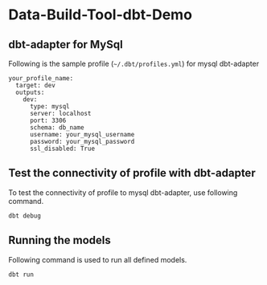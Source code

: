 # Data-Build-Tool-dbt-Demo

## dbt-adapter for MySql 
Following is the sample profile (`~/.dbt/profiles.yml`) for mysql dbt-adapter
```
your_profile_name:
  target: dev
  outputs:
    dev:
      type: mysql
      server: localhost
      port: 3306
      schema: db_name
      username: your_mysql_username
      password: your_mysql_password
      ssl_disabled: True
```

## Test the connectivity of profile with dbt-adapter 
To test the connectivity of profile to mysql dbt-adapter, use following command. 

```
dbt debug 
```

## Running the models 
Following command is used to run all defined models.
```
dbt run
``` 

